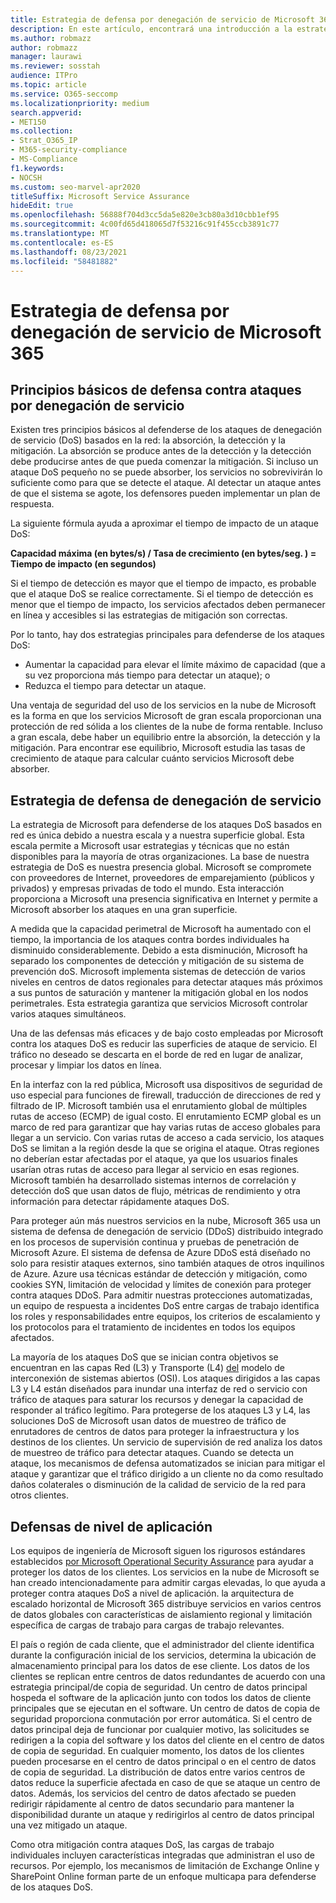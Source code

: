 ```yaml
---
title: Estrategia de defensa por denegación de servicio de Microsoft 365
description: En este artículo, encontrará una introducción a la estrategia de defensa de Microsoft para ataques de denegación de servicio (DoS).
ms.author: robmazz
author: robmazz
manager: laurawi
ms.reviewer: sosstah
audience: ITPro
ms.topic: article
ms.service: O365-seccomp
ms.localizationpriority: medium
search.appverid:
- MET150
ms.collection:
- Strat_O365_IP
- M365-security-compliance
- MS-Compliance
f1.keywords:
- NOCSH
ms.custom: seo-marvel-apr2020
titleSuffix: Microsoft Service Assurance
hideEdit: true
ms.openlocfilehash: 56888f704d3cc5da5e820e3cb80a3d10cbb1ef95
ms.sourcegitcommit: 4c00fd65d418065d7f53216c91f455ccb3891c77
ms.translationtype: MT
ms.contentlocale: es-ES
ms.lasthandoff: 08/23/2021
ms.locfileid: "58481882"
---
```

# <a name="microsoft-365-denial-of-service-defense-strategy"></a>Estrategia de defensa por denegación de servicio de Microsoft 365

## <a name="core-principles-of-defense-against-denial-of-service-attacks"></a>Principios básicos de defensa contra ataques por denegación de servicio

Existen tres principios básicos al defenderse de los ataques de denegación de servicio (DoS) basados en la red: la absorción, la detección y la mitigación. La absorción se produce antes de la detección y la detección debe producirse antes de que pueda comenzar la mitigación. Si incluso un ataque DoS pequeño no se puede absorber, los servicios no sobrevivirán lo suficiente como para que se detecte el ataque. Al detectar un ataque antes de que el sistema se agote, los defensores pueden implementar un plan de respuesta.

La siguiente fórmula ayuda a aproximar el tiempo de impacto de un ataque DoS:

  **Capacidad máxima (en bytes/s) / Tasa de crecimiento (en bytes/seg. ) = Tiempo de impacto (en segundos)**

Si el tiempo de detección es mayor que el tiempo de impacto, es probable que el ataque DoS se realice correctamente. Si el tiempo de detección es menor que el tiempo de impacto, los servicios afectados deben permanecer en línea y accesibles si las estrategias de mitigación son correctas.

Por lo tanto, hay dos estrategias principales para defenderse de los ataques DoS:

- Aumentar la capacidad para elevar el límite máximo de capacidad (que a su vez proporciona más tiempo para detectar un ataque); o
- Reduzca el tiempo para detectar un ataque.

Una ventaja de seguridad del uso de los servicios en la nube de Microsoft es la forma en que los servicios Microsoft de gran escala proporcionan una protección de red sólida a los clientes de la nube de forma rentable. Incluso a gran escala, debe haber un equilibrio entre la absorción, la detección y la mitigación. Para encontrar ese equilibrio, Microsoft estudia las tasas de crecimiento de ataque para calcular cuánto servicios Microsoft debe absorber.

## <a name="denial-of-service-defense-strategy"></a>Estrategia de defensa de denegación de servicio

La estrategia de Microsoft para defenderse de los ataques DoS basados en red es única debido a nuestra escala y a nuestra superficie global. Esta escala permite a Microsoft usar estrategias y técnicas que no están disponibles para la mayoría de otras organizaciones. La base de nuestra estrategia de DoS es nuestra presencia global. Microsoft se compromete con proveedores de Internet, proveedores de emparejamiento (públicos y privados) y empresas privadas de todo el mundo. Esta interacción proporciona a Microsoft una presencia significativa en Internet y permite a Microsoft absorber los ataques en una gran superficie.

A medida que la capacidad perimetral de Microsoft ha aumentado con el tiempo, la importancia de los ataques contra bordes individuales ha disminuido considerablemente. Debido a esta disminución, Microsoft ha separado los componentes de detección y mitigación de su sistema de prevención doS. Microsoft implementa sistemas de detección de varios niveles en centros de datos regionales para detectar ataques más próximos a sus puntos de saturación y mantener la mitigación global en los nodos perimetrales. Esta estrategia garantiza que servicios Microsoft controlar varios ataques simultáneos.

Una de las defensas más eficaces y de bajo costo empleadas por Microsoft contra los ataques DoS es reducir las superficies de ataque de servicio. El tráfico no deseado se descarta en el borde de red en lugar de analizar, procesar y limpiar los datos en línea.

En la interfaz con la red pública, Microsoft usa dispositivos de seguridad de uso especial para funciones de firewall, traducción de direcciones de red y filtrado de IP. Microsoft también usa el enrutamiento global de múltiples rutas de acceso (ECMP) de igual costo. El enrutamiento ECMP global es un marco de red para garantizar que hay varias rutas de acceso globales para llegar a un servicio. Con varias rutas de acceso a cada servicio, los ataques DoS se limitan a la región desde la que se origina el ataque. Otras regiones no deberían estar afectadas por el ataque, ya que los usuarios finales usarían otras rutas de acceso para llegar al servicio en esas regiones. Microsoft también ha desarrollado sistemas internos de correlación y detección doS que usan datos de flujo, métricas de rendimiento y otra información para detectar rápidamente ataques DoS.

Para proteger aún más nuestros servicios en la nube, Microsoft 365 usa un sistema de defensa de denegación de servicio (DDoS) distribuido integrado en los procesos de supervisión continua y pruebas de penetración de Microsoft Azure. El sistema de defensa de Azure DDoS está diseñado no solo para resistir ataques externos, sino también ataques de otros inquilinos de Azure. Azure usa técnicas estándar de detección y mitigación, como cookies SYN, limitación de velocidad y límites de conexión para proteger contra ataques DDoS. Para admitir nuestras protecciones automatizadas, un equipo de respuesta a incidentes DoS entre cargas de trabajo identifica los roles y responsabilidades entre equipos, los criterios de escalamiento y los protocolos para el tratamiento de incidentes en todos los equipos afectados.

La mayoría de los ataques DoS que se inician contra objetivos se encuentran en las capas Red (L3) y Transporte (L4) [del](/windows-hardware/drivers/network/windows-network-architecture-and-the-osi-model) modelo de interconexión de sistemas abiertos (OSI). Los ataques dirigidos a las capas L3 y L4 están diseñados para inundar una interfaz de red o servicio con tráfico de ataques para saturar los recursos y denegar la capacidad de responder al tráfico legítimo. Para protegerse de los ataques L3 y L4, las soluciones DoS de Microsoft usan datos de muestreo de tráfico de enrutadores de centros de datos para proteger la infraestructura y los destinos de los clientes. Un servicio de supervisión de red analiza los datos de muestreo de tráfico para detectar ataques. Cuando se detecta un ataque, los mecanismos de defensa automatizados se inician para mitigar el ataque y garantizar que el tráfico dirigido a un cliente no da como resultado daños colaterales o disminución de la calidad de servicio de la red para otros clientes.

## <a name="application-level-defenses"></a>Defensas de nivel de aplicación

Los equipos de ingeniería de Microsoft siguen los rigurosos estándares establecidos [por Microsoft Operational Security Assurance](https://www.microsoft.com/SDL/OperationalSecurityAssurance) para ayudar a proteger los datos de los clientes. Los servicios en la nube de Microsoft se han creado intencionadamente para admitir cargas elevadas, lo que ayuda a proteger contra ataques DoS a nivel de aplicación. la arquitectura de escalado horizontal de Microsoft 365 distribuye servicios en varios centros de datos globales con características de aislamiento regional y limitación específica de cargas de trabajo para cargas de trabajo relevantes.

El país o región de cada cliente, que el administrador del cliente identifica durante la configuración inicial de los servicios, determina la ubicación de almacenamiento principal para los datos de ese cliente. Los datos de los clientes se replican entre centros de datos redundantes de acuerdo con una estrategia principal/de copia de seguridad. Un centro de datos principal hospeda el software de la aplicación junto con todos los datos de cliente principales que se ejecutan en el software. Un centro de datos de copia de seguridad proporciona conmutación por error automática. Si el centro de datos principal deja de funcionar por cualquier motivo, las solicitudes se redirigen a la copia del software y los datos del cliente en el centro de datos de copia de seguridad. En cualquier momento, los datos de los clientes pueden procesarse en el centro de datos principal o en el centro de datos de copia de seguridad. La distribución de datos entre varios centros de datos reduce la superficie afectada en caso de que se ataque un centro de datos. Además, los servicios del centro de datos afectado se pueden redirigir rápidamente al centro de datos secundario para mantener la disponibilidad durante un ataque y redirigirlos al centro de datos principal una vez mitigado un ataque.

Como otra mitigación contra ataques DoS, las cargas de trabajo individuales incluyen características integradas que administran el uso de recursos. Por ejemplo, los mecanismos de limitación de Exchange Online y SharePoint Online forman parte de un enfoque multicapa para defenderse de los ataques DoS.

